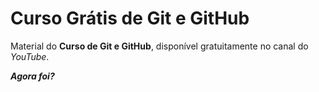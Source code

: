 # Curso Grátis de Git e GitHub
Material do **Curso de Git e GitHub**, disponível gratuitamente no canal do *YouTube*.


***Agora foi?***
